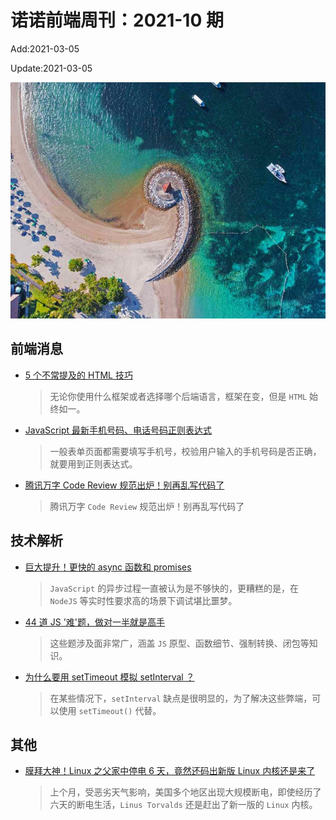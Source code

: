 <!--
 * @Description: weekly-10
 * @Author: zoeblow
 * @Email: wangfuyuan@nnuo.com
 * @Date: 2021-2-12 14:18:24
 * @LastEditors: wangfuyuan
 * @LastEditTime: 2021-03-05 11:22:21
 * @FilePath: \nuofe-weekly\2021\weekly-10.md
 -->

# 诺诺前端周刊：2021-10 期

Add:2021-03-05

Update:2021-03-05

![202110](../images/2021/202110.jpg)

## 前端消息

- [5 个不常提及的 HTML 技巧](https://mp.weixin.qq.com/s/Sr6GwTdoQrMoyBZ5BWmo_g)

  > 无论你使用什么框架或者选择哪个后端语言，框架在变，但是 `HTML` 始终如一。

- [JavaScript 最新手机号码、电话号码正则表达式](https://mp.weixin.qq.com/s/sC2fp8Co7t1UKI9vcGAlFQ)

  > 一般表单页面都需要填写手机号，校验用户输入的手机号码是否正确，就要用到正则表达式。

- [腾讯万字 Code Review 规范出炉！别再乱写代码了](https://mp.weixin.qq.com/s/Ble3X8lvl6218aYCRmgFRg)

  > 腾讯万字 `Code Review` 规范出炉！别再乱写代码了

## 技术解析

- [巨大提升！更快的 async 函数和 promises](https://www.yuque.com/es2049/blog/yfqmu1)

  > `JavaScript` 的异步过程一直被认为是不够快的，更糟糕的是，在 `NodeJS` 等实时性要求高的场景下调试堪比噩梦。

- [44 道 JS '难'题，做对一半就是高手](https://www.jianshu.com/p/e161bd720e64)

  > 这些题涉及面非常广，涵盖 `JS` 原型、函数细节、强制转换、闭包等知识。

- [为什么要用 setTimeout 模拟 setInterval ？](https://segmentfault.com/a/1190000038829248)

  > 在某些情况下，`setInterval` 缺点是很明显的，为了解决这些弊端，可以使用 `setTimeout()` 代替。

## 其他

- [膜拜大神！Linux 之父家中停电 6 天，竟然还码出新版 Linux 内核还是来了](https://mp.weixin.qq.com/s/VxQTUhdPx0n-qvw6rGJ4nQ)

  > 上个月，受恶劣天气影响，美国多个地区出现大规模断电，即使经历了六天的断电生活，`Linus Torvalds` 还是赶出了新一版的 `Linux` 内核。
